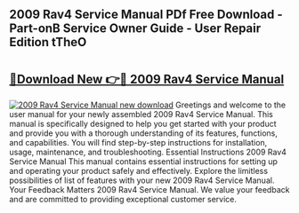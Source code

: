 ## 2009 Rav4 Service Manual PDf Free Download - Part-onB Service Owner Guide - User Repair Edition tTheO

# <h2><a href="http://bc15734.oget.top/?id=2009+Rav4+Service+Manual">🔗Download New 👉🔴 2009 Rav4 Service Manual</a></h2>

[![2009 Rav4 Service Manual new download](https://i.imgur.com/5g1atiW.png)](http://bc15734.oget.top/?id=2009+Rav4+Service+Manual)
Greetings and welcome to the user manual for your newly assembled 2009 Rav4 Service Manual. This manual is specifically designed to help you get started with your product and provide you with a thorough understanding of its features, functions, and capabilities. You will find step-by-step instructions for installation, usage, maintenance, and troubleshooting. Essential Instructions 2009 Rav4 Service Manual This manual contains essential instructions for setting up and operating your product safely and effectively. Explore the limitless possibilities of list of features with your new 2009 Rav4 Service Manual. Your Feedback Matters 2009 Rav4 Service Manual. We value your feedback and are committed to providing exceptional customer service.
